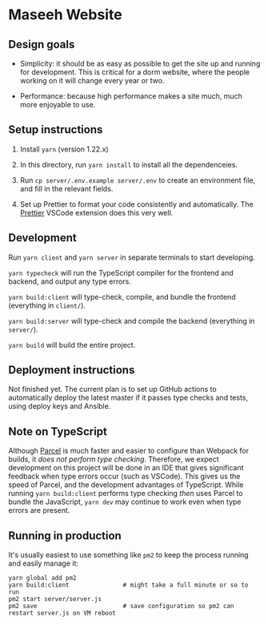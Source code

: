 # Maseeh Website

## Design goals

- Simplicity: it should be as easy as possible to get the site up and running
  for development. This is critical for a dorm website, where the people
  working on it will change every year or two.

- Performance: because high performance makes a site much, much more enjoyable to use.

## Setup instructions

1. Install `yarn` (version 1.22.x)

2. In this directory, run `yarn install` to install all the dependenceies.

3. Run `cp server/.env.example server/.env` to create an environment file,
   and fill in the relevant fields.

4. Set up Prettier to format your code consistently and automatically. The
   [Prettier](https://marketplace.visualstudio.com/items?itemName=esbenp.prettier-vscode)
   VSCode extension does this very well.

## Development

Run `yarn client` and `yarn server` in separate terminals to start
developing.

`yarn typecheck` will run the TypeScript compiler for the frontend and
backend, and output any type errors.

`yarn build:client` will type-check, compile, and bundle the frontend
(everything in `client/`).

`yarn build:server` will type-check and compile the backend (everything in
`server/`).

`yarn build` will build the entire project.

## Deployment instructions

Not finished yet. The current plan is to set up GitHub actions to
automatically deploy the latest master if it passes type checks and tests,
using deploy keys and Ansible.

## Note on TypeScript

Although [Parcel](https://parceljs.org/) is much faster and easier to configure than Webpack for
builds, it _does not perform type checking_. Therefore, we expect development on this project will
be done in an IDE that gives significant feedback when type errors occur (such as VSCode). This
gives us the speed of Parcel, and the development advantages of TypeScript. While running
`yarn build:client` performs type checking _then_ uses Parcel to bundle the JavaScript, `yarn dev`
may continue to work even when type errors are present.

## Running in production

It's usually easiest to use something like `pm2` to keep the process running
and easily manage it:

```
yarn global add pm2
yarn build:client               # might take a full minute or so to run
pm2 start server/server.js
pm2 save                        # save configuration so pm2 can restart server.js on VM reboot
```
